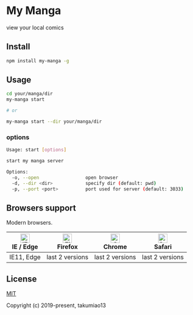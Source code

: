 My Manga
========

view your local comics

## Install

```bash
npm install my-manga -g
```

## Usage

```bash
cd your/manga/dir
my-manga start

# or

my-manga start --dir your/manga/dir
```

### options

```bash
Usage: start [options]

start my manga server

Options:
  -o, --open                 open browser
  -d, --dir <dir>            specify dir (default: pwd)
  -p, --port <port>          port used for server (default: 3033)
```

## Browsers support

Modern browsers.

| [<img src="https://raw.githubusercontent.com/alrra/browser-logos/master/src/edge/edge_48x48.png" alt="IE / Edge" width="24px" height="24px" />](http://godban.github.io/browsers-support-badges/)</br>IE / Edge | [<img src="https://raw.githubusercontent.com/alrra/browser-logos/master/src/firefox/firefox_48x48.png" alt="Firefox" width="24px" height="24px" />](http://godban.github.io/browsers-support-badges/)</br>Firefox | [<img src="https://raw.githubusercontent.com/alrra/browser-logos/master/src/chrome/chrome_48x48.png" alt="Chrome" width="24px" height="24px" />](http://godban.github.io/browsers-support-badges/)</br>Chrome | [<img src="https://raw.githubusercontent.com/alrra/browser-logos/master/src/safari/safari_48x48.png" alt="Safari" width="24px" height="24px" />](http://godban.github.io/browsers-support-badges/)</br>Safari |
| --------- | --------- | --------- | --------- |
|IE11, Edge| last 2 versions| last 2 versions| last 2 versions


## License

[MIT](http://opensource.org/licenses/MIT)

Copyright (c) 2019-present, takumiao13